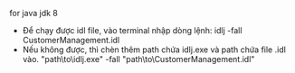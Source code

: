 for java jdk 8

- Để chạy được idl file, vào terminal nhập dòng lệnh:
    idlj -fall CustomerManagement.idl
- Nếu không được, thì chèn thêm path chứa idlj.exe và path chứa file .idl vào.
    "path\to\idlj.exe" -fall "path\to\CustomerManagement.idl"
